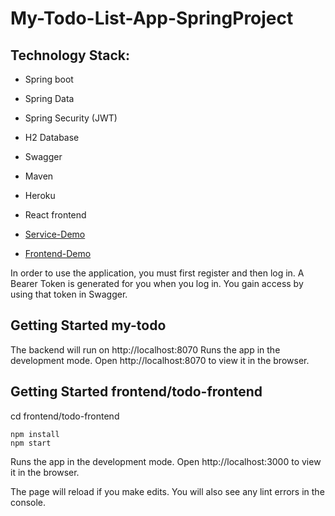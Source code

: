 # My-Todo-List-App-SpringProject

## Technology Stack:
- Spring boot
- Spring Data
- Spring Security (JWT)
- H2 Database
- Swagger
- Maven
- Heroku
- React frontend

- [Service-Demo](https://spring-my-todo-service.herokuapp.com/swagger-ui/index.html)
- [Frontend-Demo](https://my-todo-client.herokuapp.com)

In order to use the application, you must first register and then log in.
A Bearer Token is generated for you when you log in. 
You gain access by using that token in Swagger.



## Getting Started my-todo

The backend will run on http://localhost:8070
Runs the app in the development mode.
Open http://localhost:8070 to view it in the browser.



## Getting Started frontend/todo-frontend
cd frontend/todo-frontend

```
npm install
npm start
```

Runs the app in the development mode.
Open http://localhost:3000 to view it in the browser.

The page will reload if you make edits.
You will also see any lint errors in the console.

